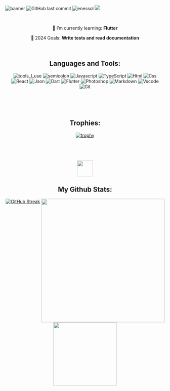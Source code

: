![banner](https://github.com/enessol/myscreeshots/assets/94052771/c8bc774a-33c3-4108-b148-71234165346a)
![GitHub last commit](https://img.shields.io/github/last-commit/enessol/enessol)&nbsp;<img src="https://komarev.com/ghpvc/?username=enessol&label=Profile%20views&color=0e75b6&style=flat" alt="enessol" />
<a rel="me" href="https://linkedin.com/in/a-enes-sol" target="_blank"><img src="https://img.shields.io/badge/LinkedIn-%40enessol-blueviolet"></a>


<br />
<div align="center">
  
🌱 I’m currently learning: **Flutter**

🔭 2024 Goals: **Write tests and read documentation**
</div>

<br />
<h2 align="center">Languages and Tools:</h2>
<div align="center">

  ![tools_I_use](https://img.shields.io/badge/-%F0%9F%9A%80%20Tools%20I%20use-orange)
![semicolon](https://img.shields.io/badge/-%3A-orange) 
![Javascript](https://img.shields.io/badge/JavaScript-323330?style=flat&logo=javascript&logoColor=F7DF1E)
![TypeScript](https://img.shields.io/badge/-TypeScript-000?&logo=TypeScript)
![Html](https://img.shields.io/badge/HTML5-E34F26?style=flat&logo=html5&logoColor=white)
![Css](https://img.shields.io/badge/CSS3-1572B6?style=flat&logo=css3&logoColor=white)
![React](https://img.shields.io/badge/React-%2320232a.svg?style=flat&logo=react&logoColor=%2361DAFB)
![Json](https://img.shields.io/badge/json-5E5C5C?style=flat&logo=json&logoColor=white)
![Dart](https://img.shields.io/badge/Dart-0175C2?style=flat&logo=dart&logoColor=white)
![Flutter](https://img.shields.io/badge/Flutter-02569B?style=flat&logo=flutter&logoColor=white)
![Photoshop](https://img.shields.io/badge/Adobe%20Photoshop-31A8FF?style=flat&logo=Adobe%20Photoshop&logoColor=black)
![Markdown](https://img.shields.io/badge/Markdown-000000?style=flat&logo=markdown&logoColor=white)
![Vscode](https://img.shields.io/badge/Visual_Studio_Code-0078D4?style=flat&logo=visual%20studio%20code&logoColor=white)
![Git](https://img.shields.io/badge/GIT-E44C30?style=flat&logo=git&logoColor=white)

</div>
<br />
<div align="center">

<br />
<br />

<h2 align="center">Trophies:</h2>

[![trophy](https://github-profile-trophy.vercel.app/?username=enessol&theme=onedark)](https://github.com/enessol/github-profile-trophy)

<br />
<br />


### <img src='https://media1.giphy.com/media/du3J3cXyzhj75IOgvA/giphy.gif?cid=ecf05e47x2g034i9pzwtzzsd3xgg2w9nr94t4tflbbgo3008&rid=giphy.gif' width='50' /> <h2 align="center">My Github Stats:</h2>
<p align=center>
  <div align=center>
<a href="https://git.io/streak-stats"><img src="https://github-readme-streak-stats-8sah.vercel.app?user=enessol&theme=react&card_width=415" alt="GitHub Streak" /></a>    <a href="https://github.com/anuraghazra/github-readme-stats" title="Go to Source">
      <img align="right" width=390 src="https://github-readme-stats.vercel.app/api?username=enessol&show_icons=true&theme=react&border_color=61dafb&hide_border=true" />
    </a>
  </div>
  <br><br><br><br><br><br><br><br><br>
  <div align=center>
    <a href="https://github.com/anuraghazra/github-readme-stats">
      <img height=200 align="center" src="https://github-readme-stats.vercel.app/api/top-langs/?username=enessol&hide=c%23,powershell,Mathematica,Ruby,Objective-C,Objective-C%2b%2b,Cuda&title_color=61dafb&text_color=ffffff&icon_color=61dafb&bg_color=20232a&langs_count=8&layout=compact&border_color=61dafb&hide_border=true&size_weight=0.5&count_weight=0.5" />
    </a>
</div>


